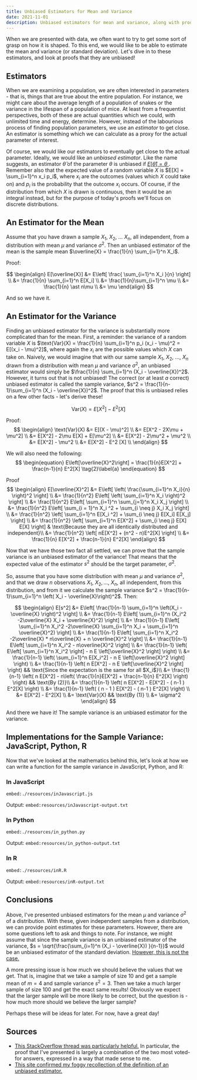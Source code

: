 ```yaml
---
title: Unbiased Estimators for Mean and Variance
date: 2021-11-01
description: Unbiased estimators for mean and variance, along with proofs
---
```


When we are presented with data, we often want to try to get some sort of grasp on how it is shaped. To this end, we would like to be able to estimate the mean and variance (or standard deviation). Let's dive in to these estimators, and look at proofs that they are unbiased!

## Estimators

When we are examining a population, we are often interested in parameters - that is, things that are true about the entire population. For instance, we might care about the average length of a population of snakes or the variance in the lifespan of a population of mice. At least from a frequentist perspectives, both of these are actual quantities which we could, with unlimited time and energy, determine. However, instead of the labourious process of finding population parameters, we use an _estimator_ to get close. An estimator is something which we can calculate as a proxy for the actual parameter of interest.

Of course, we would like our estimators to eventually get close to the actual parameter. Ideally, we would like an _unbiased estimator_. Like the name suggests, an estimator $\hat{\theta}$ of the parameter $\theta$ is unbiased if [ $E[\hat{\theta}] = \theta$ ]( https://www.statlect.com/glossary/unbiased-estimator ). Remember also that the expected value of a random variable $X$ is $E[X] = \sum_{i=1}^n x_i p_i$, where $x_i$ are the outcomes (values which $X$ could take on) and $p_i$ is the probability that the outcome $x_i$ occurs. Of course, if the distribution from which $X$ is drawn is continuous, then it would be an integral instead, but for the purpose of today's proofs we'll focus on discrete distributions.

## An Estimator for the Mean

Assume that you have drawn a sample $X_1$, $X_2$, $\dots$ $X_n$, all independent, from a distribution with mean $\mu$ and variance $\sigma^2$. Then an unbiased estimator of the mean is the sample mean $\overline{X} = \frac{1}{n} \sum_{i=1}^n X_i$. 

Proof:

$$
\begin{align}
E[\overline{X}] &= E\left[ \frac{ \sum_{i=1}^n X_i }{n} \right] \\
           &= \frac{1}{n} \sum_{i=1}^n E[X_i] \\
		   &= \frac{1}{n}\sum_{i=1}^n \mu \\
		   &= \frac{1}{n} \ast n\mu \\
		   &= \mu
\end{align}
$$

And so we have it.

## An Estimator for the Variance

Finding an unbiased estimator for the variance is substantially more complicated than for the mean. First, a reminder: the variance of a random variable $X$ is $\text{Var}(X) = \frac{1}{n} \sum_{i=1}^n p_i (x_i - \mu)^2 = E[(x_i - \mu)^2]$, where again the $x_i$ are the possible values which $X$ can take on. Naively, we would imagine that with our same sample $X_1,\ X_2,\ \dots,\ X_n$ drawn from a distribution with mean $\mu$ and variance $\sigma^2$, an unbiased estimator would simply be $\frac{1}{n} \sum_{i=1}^n (X_i - \overline{X})^2$. However, it turns out that is not unbiased! The correct (or at least _a_ correct) unbiased estimator is called the sample variance, $s^2 = \frac{1}{n-1}\sum_{i=1}^n (X_i - \overline{X})^2$. The proof that this is unbiased relies on a few other facts - let's derive these!

$$
\begin{equation}
\text{Var}(X) = E[X^2] - E^2[X] 
\tag{1}\label{a}
\end{equation}
$$

Proof:
$$
\begin{align}
	\text{Var}(X) &= E[(X - \mu)^2] \\
	              &= E[X^2 - 2X\mu + \mu^2] \\
				  &= E[X^2] - 2\mu E[X] + E[\mu^2] \\
				  &= E[X^2] - 2\mu^2 + \mu^2 \\
				  &= E[X^2] - \mu^2 \\
				  &= E[X^2] - E^2 [X] \\
	\end{align}
$$

We will also need the following:
$$
\begin{equation}
E\left[\overline{X}^2\right] = \frac{1}{n}E[X^2] + \frac{n-1}{n} E^2[X] \tag{2}\label{a}
\end{equation}
$$

Proof
$$
\begin{align}
	E[\overline{X}^2] &= E\left[ \left( \frac{\sum_{i=1}^n X_i}{n} \right)^2 \right] \\
	             &= \frac{1}{n^2} E\left[ \left( \sum_{i=1}^n X_i \right)^2 \right] \\
				 &= \frac{1}{n^2} E\left[ \sum_{i=1}^n \sum_{j=1}^n X_i X_j \right] \\
				 &= \frac{1}{n^2} E\left[ \sum_{i = 1}^n X_i ^2 + \sum_{i \neq j} X_i X_j \right] \\
				 &= \frac{1}{n^2} \left[ \sum_{i=1}^n E[X_i ^2] + \sum_{i \neq j} E[X_i] E[X_j] \right] \\
				 &= \frac{1}{n^2} \left[ \sum_{i=1}^n E[X^2] + \sum_{i \neq j} E[X] E[X] \right] & \text{Because they are all identically distributed and independent}\\
				 &= \frac{1}{n^2} \left[ nE[X^2] + (n^2 - n)E^2[X] \right] \\
				 &= \frac{1}{n} E[X^2] + \frac{n-1}{n} E^2[X]
\end{align}
$$

Now that we have those two fact all settled, we can prove that the sample variance is an unbiased estimator of the variance! That means that the expected value of the estimator $s^2$ should be the target parameter, $\sigma^2$.

So, assume that you have some distribution with mean $\mu$ and variance $\sigma^2$, and that we draw $n$ observations $X_1,\ X_2, \dots,\ X_n$, all independent, from this distribution, and from it we calculate the sample variance $s^2 = \frac{1}{n-1}\sum_{i=1}^n \left( X_i - \overline{X}\right)^2$. Then:

$$
\begin{align}
E[s^2] &= E\left[ \frac{1}{n-1} \sum_{i=1}^n \left(X_i - \overline{X} \right)^2  \right] \\
	   &= \frac{1}{n-1} E\left[ \sum_{i=1}^n (X_i^2 -2\overline{X} X_i + \overline{X}^2) \right] \\ 
	   &= \frac{1}{n-1} E\left[ \sum_{i=1}^n X_i^2 -2\overline{X} \sum_{i=1}^n X_i + \sum_{i=1}^n \overline{X}^2) \right] \\ 
	   &= \frac{1}{n-1} E\left[ \sum_{i=1}^n X_i^2 -2\overline{X} * n\overline{X} + n \overline{X}^2 \right] \\ 
	   &= \frac{1}{n-1} E\left[ \sum_{i=1}^n X_i^2 - n\overline{X}^2 \right] \\ 
	   &= \frac{1}{n-1} \left( E\left[ \sum_{i=1}^n X_i^2 \right] - n E \left[\overline{X}^2 \right] \right) \\ 
	   &= \frac{1}{n-1} \left(  \sum_{i=1}^n E[X_i^2]  - n E \left[\overline{X}^2 \right] \right) \\ 
	   &= \frac{1}{n-1} \left( n E[X^2]  - n E \left[\overline{X}^2 \right] \right) && \text{Since the expectation is the same for all $X_i$}\\ 
	   &= \frac{1}{n-1} \left( n E[X^2]  - n\left( \frac{1}{n}E[X^2] + \frac{n-1}{n} E^2[X] \right) \right) && \text{By (2)}\\ 
	   &= \frac{1}{n-1} \left( n E[X^2]  - E[X^2] - ( n-1 ) E^2[X] \right)  \\
	   &= \frac{1}{n-1} \left( ( n - 1 ) E[X^2]  - ( n-1 ) E^2[X] \right)  \\
	   &= E[X^2]  - E^2[X] \\
	   &= \text{Var}(X) && \text{By (1)} \\
	   &= \sigma^2
\end{align}
$$

And there we have it! The sample variance is an unbiased estimator for the variance.


## Implementations for the Sample Variance: JavaScript, Python, R

Now that we've looked at the mathematics behind this, let's look at how we can write a function for the sample variance in JavaScript, Python, and R:

### In JavaScript
`embed:./resources/inJavascript.js`

Output:
`embed:resources/inJavascript-output.txt`

### In Python
`embed:./resources/in_python.py`

Output:
`embed:resources/in_python-output.txt`

### In R
`embed:./resources/inR.R`

Output:
`embed:resources/inR-output.txt`


## Conclusions

Above, I've presented unbiased estimators for the mean $\mu$ and variance $\sigma^2$ of a distribution. With these, given independent samples from a distribution, we can provide point estimates for these parameters. However, there are some questions left to ask and things to note. For instance, we might assume that since the sample variance is an unbiased estimator of the variance, $s = \sqrt{\frac{\sum_{i=1}^n (X_i - \overline{X}) }{n-1}}$ would be an unbiased estimator of the standard deviation. [However, this is not the case.](https://en.wikipedia.org/wiki/Unbiased_estimation_of_standard_deviation) 

A more pressing issue is how much we should believe the values that we get. That is, imagine that we take a sample of size 10 and get a sample mean of $m=4$ and sample variance $s^2 = 3$. Then we take a much larger sample of size 100 and get the exact same results! Obviously we expect that the larger sample will be more likely to be correct, but the question is - how much more should we believe the larger sample? 

Perhaps these will be ideas for later. For now, have a great day!

## Sources

- [This StackOverflow thread was particularly helpful.](https://economics.stackexchange.com/questions/4744/prove-the-sample-variance-is-an-unbiased-estimator) In particular, the proof that I've presented is largely a combination of the two most voted-for answers, expressed in a way that made sense to me.
- [This site confirmed my foggy recollection of the definition of an unbiased estimator.]( https://www.statlect.com/glossary/unbiased-estimator )
